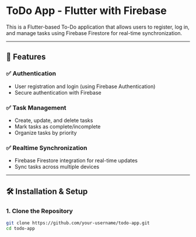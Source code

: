 # ToDo App - Flutter with Firebase  
This is a Flutter-based To-Do application that allows users to register, log in, and manage tasks using Firebase Firestore for real-time synchronization.

---

## 🚀 **Features**  
### ✅ **Authentication**  
- User registration and login (using Firebase Authentication)  
- Secure authentication with Firebase  

### ✅ **Task Management**  
- Create, update, and delete tasks  
- Mark tasks as complete/incomplete  
- Organize tasks by priority  

### ✅ **Realtime Synchronization**  
- Firebase Firestore integration for real-time updates  
- Sync tasks across multiple devices  

---

## 🛠️ **Installation & Setup**  
### **1. Clone the Repository**  
```bash
git clone https://github.com/your-username/todo-app.git
cd todo-app
